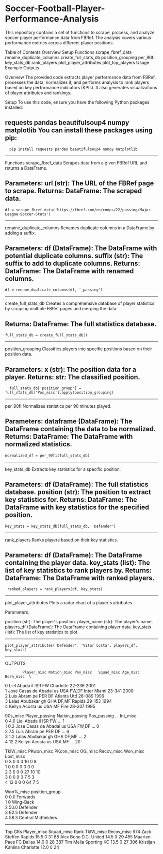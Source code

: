 # Soccer-Football-Player-Performance-Analysis
This repository contains a set of functions to scrape, process, and analyze soccer player performance data from FBRef. The analysis covers various performance metrics across different player positions.

Table of Contents
         Overview
         Setup
         Functions
         scrape_fbref_data
         rename_duplicate_columns
         create_full_stats_db
         position_grouping
         per_90fi
         key_stats_db
         rank_players
         plot_player_attributes
         plot_top_players
         Usage
         Example Outputs

Overview
The provided code extracts player performance data from FBRef, processes the data, normalizes it, and performs analysis to rank players based on key performance indicators (KPIs). It also generates visualizations of player attributes and rankings.

Setup
To use this code, ensure you have the following Python packages installed:

requests
pandas
beautifulsoup4
numpy
matplotlib
You can install these packages using pip:
----------------------------------------------------------------------------------
      pip install requests pandas beautifulsoup4 numpy matplotlib
----------------------------------------------------------------------------------
Functions
scrape_fbref_data
Scrapes data from a given FBRef URL and returns a DataFrame.

Parameters:
url (str): The URL of the FBRef page to scrape.
Returns:
DataFrame: The scraped data.
---------------------------------------------------------------------------------
    df = scrape_fbref_data('https://fbref.com/en/comps/22/passing/Major-League-Soccer-Stats')
---------------------------------------------------------------------------------
rename_duplicate_columns
Renames duplicate columns in a DataFrame by adding a suffix.

Parameters:
df (DataFrame): The DataFrame with potential duplicate columns.
suffix (str): The suffix to add to duplicate columns.
Returns:
DataFrame: The DataFrame with renamed columns.
----------------------------------------------------------------------------------
    df = rename_duplicate_columns(df, '_passing')
----------------------------------------------------------------------------------
create_full_stats_db
Creates a comprehensive database of player statistics by scraping multiple FBRef pages and merging the data.

Returns:
DataFrame: The full statistics database.
----------------------------------------------------------------------------------        
    full_stats_db = create_full_stats_db()
----------------------------------------------------------------------------------
position_grouping
Classifies players into specific positions based on their position data.

Parameters:
x (str): The position data for a player.
Returns:
str: The classified position.
----------------------------------------------------------------------------------
      full_stats_db['position_group'] = full_stats_db['Pos_misc'].apply(position_grouping)
----------------------------------------------------------------------------------
per_90fi
Normalizes statistics per 90 minutes played.

Parameters:
dataframe (DataFrame): The DataFrame containing the data to be normalized.
Returns:
DataFrame: The DataFrame with normalized statistics.
----------------------------------------------------------------------------------
    normalized_df = per_90fi(full_stats_db)
----------------------------------------------------------------------------------

key_stats_db
Extracts key statistics for a specific position.

Parameters:
df (DataFrame): The full statistics database.
position (str): The position to extract key statistics for.
Returns:
DataFrame: The DataFrame with key statistics for the specified position.
----------------------------------------------------------------------------------
    key_stats = key_stats_db(full_stats_db, 'Defender')
----------------------------------------------------------------------------------

rank_players
Ranks players based on their key statistics.

Parameters:
df (DataFrame): The DataFrame containing the player data.
key_stats (list): The list of key statistics to rank players by.
Returns:
DataFrame: The DataFrame with ranked players.
----------------------------------------------------------------------------------
     ranked_players = rank_players(df, key_stats)
----------------------------------------------------------------------------------

plot_player_attributes
Plots a radar chart of a player's attributes.

Parameters:

position (str): The player's position.
player_name (str): The player's name.
players_df (DataFrame): The DataFrame containing player data.
key_stats (list): The list of key statistics to plot.

----------------------------------------------------------------------------------
    plot_player_attributes('Defender', 'Vitor Costa', players_df, key_stats)
----------------------------------------------------------------------------------

OUTPUTS

            Player_misc Nation_misc Pos_misc   Squad_misc Age_misc Born_misc  \
0            Liel Abada      il ISR       FW    Charlotte   22-236      2001   
1  Jose Casas de Abadal      us USA    FW,DF  Inter Miami   23-341      2000   
2            Luis Abram      pe PER       DF  Atlanta Utd   28-089      1996   
3        Lalas Abubakar      gh GHA    DF,MF       Rapids   29-153      1994   
4         Kellyn Acosta      us USA       MF         Fire   28-307      1995   

  90s_misc        Player_passing Nation_passing Pos_passing  ... Int_misc  \
0      4.0            Liel Abada         il ISR          FW  ...        1   
1      0.3  Jose Casas de Abadal         us USA       FW,DF  ...        0   
2      7.5            Luis Abram         pe PER          DF  ...        6   
3      1.2        Lalas Abubakar         gh GHA       DF,MF  ...        2   
4     12.2         Kellyn Acosta         us USA          MF  ...       20   

  TklW_misc PKwon_misc PKcon_misc OG_misc Recov_misc Won_misc Lost_misc  \
0         3          0          0       0         10        0         8   
1         0          0          0       0          0        0         0   
2         3          0          0       0         27       10        10   
3         0          0          0       0          7        5         3   
4        13          0          0       0         64        7         5   

  Won%_misc       position_group  
0       0.0             Forwards  
1         0            Wing-Back  
2      50.0             Defender  
3      62.5             Defender  
4      58.3  Central Midfielders  

---------------------------------------------------------------------------------------

Top GKs
           Player_misc   Squad_misc  Rank  TklW_misc  Recov_misc
574       Zack Steffen       Rapids  15.5          0          31
88           Alex Bono  D.C. United  14.5          0          29
455       Maarten Paes    FC Dallas  14.0          0          28
387          Tim Melia  Sporting KC  13.5          0          27
306  Kristijan Kahlina    Charlotte  12.0          0          24






